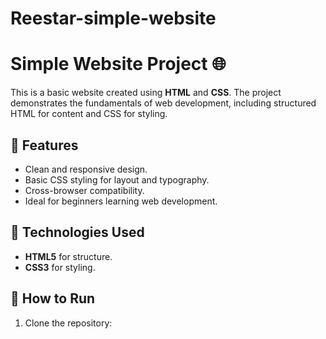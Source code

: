 # Reestar-simple-website
# Simple Website Project 🌐

This is a basic website created using **HTML** and **CSS**. The project demonstrates the fundamentals of web development, including structured HTML for content and CSS for styling.

## 📖 Features
- Clean and responsive design.
- Basic CSS styling for layout and typography.
- Cross-browser compatibility.
- Ideal for beginners learning web development.

## 📂 Technologies Used
- **HTML5** for structure.
- **CSS3** for styling.

## 🚀 How to Run
1. Clone the repository:
